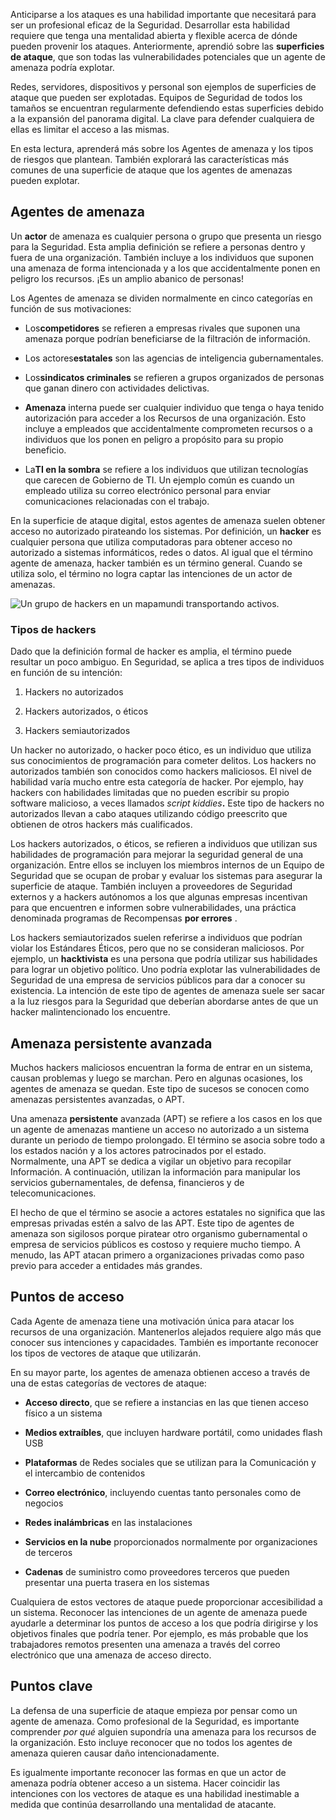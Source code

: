 
Anticiparse a los ataques es una habilidad importante que necesitará para ser un profesional eficaz de la Seguridad. Desarrollar esta habilidad requiere que tenga una mentalidad abierta y flexible acerca de dónde pueden provenir los ataques. Anteriormente, aprendió sobre las **superficies de ataque**, que son todas las vulnerabilidades potenciales que un agente de amenaza podría explotar.

Redes, servidores, dispositivos y personal son ejemplos de superficies de ataque que pueden ser explotadas. Equipos de Seguridad de todos los tamaños se encuentran regularmente defendiendo estas superficies debido a la expansión del panorama digital. La clave para defender cualquiera de ellas es limitar el acceso a las mismas.

En esta lectura, aprenderá más sobre los Agentes de amenaza y los tipos de riesgos que plantean. También explorará las características más comunes de una superficie de ataque que los agentes de amenazas pueden explotar.

## Agentes de amenaza

Un **actor** de amenaza es cualquier persona o grupo que presenta un riesgo para la Seguridad. Esta amplia definición se refiere a personas dentro y fuera de una organización. También incluye a los individuos que suponen una amenaza de forma intencionada y a los que accidentalmente ponen en peligro los recursos. ¡Es un amplio abanico de personas!

Los Agentes de amenaza se dividen normalmente en cinco categorías en función de sus motivaciones:

- Los**competidores** se refieren a empresas rivales que suponen una amenaza porque podrían beneficiarse de la filtración de información.
    
- Los actores**estatales** son las agencias de inteligencia gubernamentales.
    
- Los**sindicatos criminales** se refieren a grupos organizados de personas que ganan dinero con actividades delictivas.
    
- **Amenaza** interna puede ser cualquier individuo que tenga o haya tenido autorización para acceder a los Recursos de una organización. Esto incluye a empleados que accidentalmente comprometen recursos o a individuos que los ponen en peligro a propósito para su propio beneficio.
    
- La**TI en la sombra** se refiere a los individuos que utilizan tecnologías que carecen de Gobierno de TI. Un ejemplo común es cuando un empleado utiliza su correo electrónico personal para enviar comunicaciones relacionadas con el trabajo.
    

En la superficie de ataque digital, estos agentes de amenaza suelen obtener acceso no autorizado pirateando los sistemas. Por definición, un **hacker** es cualquier persona que utiliza computadoras para obtener acceso no autorizado a sistemas informáticos, redes o datos. Al igual que el término agente de amenaza, hacker también es un término general. Cuando se utiliza solo, el término no logra captar las intenciones de un actor de amenazas.

![Un grupo de hackers en un mapamundi transportando activos.](https://d3c33hcgiwev3.cloudfront.net/imageAssetProxy.v1/qM0djAhuTyOsCcLU2xnv2g_59c9d1de562a41ffa500876153431ef1_70bQeQW49S1vPJtUBoCwehHzeSO1vz8jwpAMsz5iZOPFHWLu11seDtKAQrT6geI7ih0yA03D167TjhrCHJz8yxxAJhHuGMIz9LMVt1VsDC0wT7kalG8M-32iThBCM1dxiTZJtVnGZvfbHhbKgHleGCaeRWwMOQIrXPiqw3EHCFiKOYd5LN_jivQc82M69Q?expiry=1759017600000&hmac=zGwVJxWis9MLucz86ioafKF075kOlwu3DzUWzR_reTg)

### **Tipos de hackers**

Dado que la definición formal de hacker es amplia, el término puede resultar un poco ambiguo. En Seguridad, se aplica a tres tipos de individuos en función de su intención:

1. Hackers no autorizados
    
2. Hackers autorizados, o éticos
    
3. Hackers semiautorizados
    

Un hacker no autorizado, o hacker poco ético, es un individuo que utiliza sus conocimientos de programación para cometer delitos. Los hackers no autorizados también son conocidos como hackers maliciosos. El nivel de habilidad varía mucho entre esta categoría de hacker. Por ejemplo, hay hackers con habilidades limitadas que no pueden escribir su propio software malicioso, a veces llamados _script kiddies_**.** Este tipo de hackers no autorizados llevan a cabo ataques utilizando código preescrito que obtienen de otros hackers más cualificados.

Los hackers autorizados, o éticos, se refieren a individuos que utilizan sus habilidades de programación para mejorar la seguridad general de una organización. Entre ellos se incluyen los miembros internos de un Equipo de Seguridad que se ocupan de probar y evaluar los sistemas para asegurar la superficie de ataque. También incluyen a proveedores de Seguridad externos y a hackers autónomos a los que algunas empresas incentivan para que encuentren e informen sobre vulnerabilidades, una práctica denominada programas de Recompensas **por errores** .

Los hackers semiautorizados suelen referirse a individuos que podrían violar los Estándares Éticos, pero que no se consideran maliciosos. Por ejemplo, un **hacktivista** es una persona que podría utilizar sus habilidades para lograr un objetivo político. Uno podría explotar las vulnerabilidades de Seguridad de una empresa de servicios públicos para dar a conocer su existencia. La intención de este tipo de agentes de amenaza suele ser sacar a la luz riesgos para la Seguridad que deberían abordarse antes de que un hacker malintencionado los encuentre.

## Amenaza persistente avanzada

Muchos hackers maliciosos encuentran la forma de entrar en un sistema, causan problemas y luego se marchan. Pero en algunas ocasiones, los agentes de amenaza se quedan. Este tipo de sucesos se conocen como amenazas persistentes avanzadas, o APT.

Una amenaza **persistente** avanzada (APT) se refiere a los casos en los que un agente de amenazas mantiene un acceso no autorizado a un sistema durante un periodo de tiempo prolongado. El término se asocia sobre todo a los estados nación y a los actores patrocinados por el estado. Normalmente, una APT se dedica a vigilar un objetivo para recopilar Información. A continuación, utilizan la información para manipular los servicios gubernamentales, de defensa, financieros y de telecomunicaciones.

El hecho de que el término se asocie a actores estatales no significa que las empresas privadas estén a salvo de las APT. Este tipo de agentes de amenaza son sigilosos porque piratear otro organismo gubernamental o empresa de servicios públicos es costoso y requiere mucho tiempo. A menudo, las APT atacan primero a organizaciones privadas como paso previo para acceder a entidades más grandes.

## Puntos de acceso

Cada Agente de amenaza tiene una motivación única para atacar los recursos de una organización. Mantenerlos alejados requiere algo más que conocer sus intenciones y capacidades. También es importante reconocer los tipos de vectores de ataque que utilizarán.

En su mayor parte, los agentes de amenaza obtienen acceso a través de una de estas categorías de vectores de ataque:

- **Acceso directo**, que se refiere a instancias en las que tienen acceso físico a un sistema
    
- **Medios extraíbles**, que incluyen hardware portátil, como unidades flash USB
    
- **Plataformas** de Redes sociales que se utilizan para la Comunicación y el intercambio de contenidos
    
- **Correo electrónico**, incluyendo cuentas tanto personales como de negocios
    
- **Redes inalámbricas** en las instalaciones
    
- **Servicios en la nube** proporcionados normalmente por organizaciones de terceros
    
- **Cadenas** de suministro como proveedores terceros que pueden presentar una puerta trasera en los sistemas
    

Cualquiera de estos vectores de ataque puede proporcionar accesibilidad a un sistema. Reconocer las intenciones de un agente de amenaza puede ayudarle a determinar los puntos de acceso a los que podría dirigirse y los objetivos finales que podría tener. Por ejemplo, es más probable que los trabajadores remotos presenten una amenaza a través del correo electrónico que una amenaza de acceso directo.

## Puntos clave

La defensa de una superficie de ataque empieza por pensar como un agente de amenaza. Como profesional de la Seguridad, es importante comprender _por qué_ alguien supondría una amenaza para los recursos de la organización. Esto incluye reconocer que no todos los agentes de amenaza quieren causar daño intencionadamente.

Es igualmente importante reconocer las formas en que un actor de amenaza podría obtener acceso a un sistema. Hacer coincidir las intenciones con los vectores de ataque es una habilidad inestimable a medida que continúa desarrollando una mentalidad de atacante.